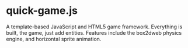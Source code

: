 quick-game.js
==============

A template-based JavaScript and HTML5 game framework. Everything is built, the game, just add entities. Features include the box2dweb physics engine, and horizontal sprite animation.
